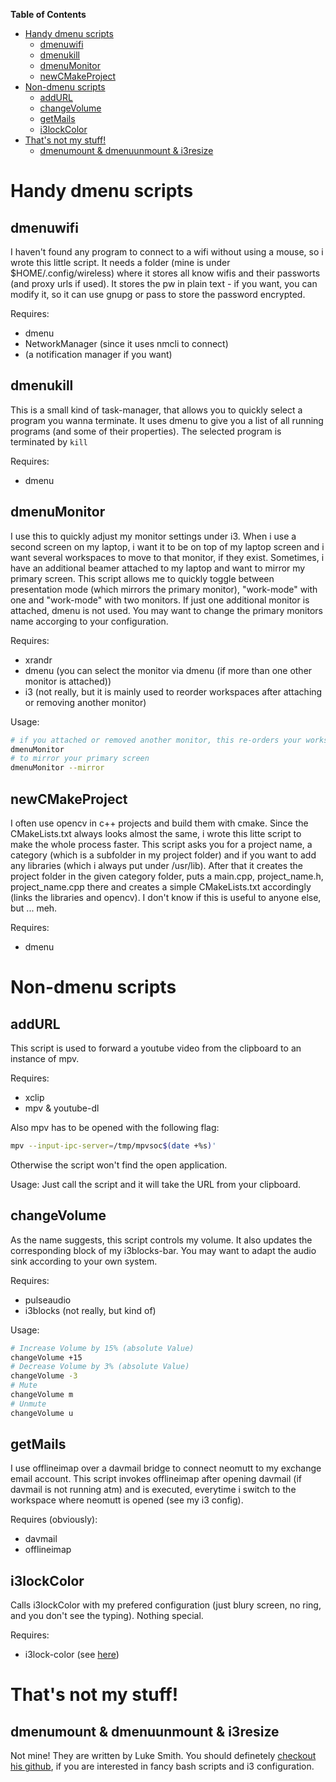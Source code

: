 <!-- markdown-toc start - Don't edit this section. Run M-x markdown-toc-refresh-toc -->
**Table of Contents**

- [Handy dmenu scripts](#handy-dmenu-scripts)
    - [dmenuwifi](#dmenuwifi)
    - [dmenukill](#dmenukill)
    - [dmenuMonitor](#dmenumonitor)
    - [newCMakeProject](#newcmakeproject)
- [Non-dmenu scripts](#non-dmenu-scripts)
    - [addURL](#addurl)
    - [changeVolume](#changevolume)
    - [getMails](#getmails)
    - [i3lockColor](#i3lockcolor)
- [That's not my stuff!](#thats-not-my-stuff)
    - [dmenumount & dmenuunmount & i3resize](#dmenumount--dmenuunmount--i3resize)

<!-- markdown-toc end -->

# Handy dmenu scripts
## dmenuwifi

I haven't found any program to connect to a wifi without using a mouse, so i wrote this little script.
It needs a folder (mine is under $HOME/.config/wireless) where it stores all know wifis and their passworts (and proxy urls if used).
It stores the pw in plain text - if you want, you can modify it, so it can use gnupg or pass to store the password encrypted.

Requires:
- dmenu
- NetworkManager (since it uses nmcli to connect)
- (a notification manager if you want)

## dmenukill

This is a small kind of task-manager, that allows you to quickly select a program you wanna terminate.
It uses dmenu to give you a list of all running programs (and some of their properties).
The selected program is terminated by `kill`

Requires:
- dmenu

## dmenuMonitor

I use this to quickly adjust my monitor settings under i3. When i use a second screen on my laptop,
i want it to be on top of my laptop screen and i want several workspaces to move to that monitor, if they exist.
Sometimes, i have an additional beamer attached to my laptop and want to mirror my primary screen.
This script allows me to quickly toggle between presentation mode (which mirrors the primary monitor), "work-mode" with one and "work-mode" with two monitors.
If just one additional monitor is attached, dmenu is not used.
You may want to change the primary monitors name accorging to your configuration.

Requires:
- xrandr
- dmenu (you can select the monitor via dmenu (if more than one other monitor is attached))
- i3 (not really, but it is mainly used to reorder workspaces after attaching or removing another monitor)

Usage:
```bash
# if you attached or removed another monitor, this re-orders your workspaces
dmenuMonitor
# to mirror your primary screen
dmenuMonitor --mirror
```

## newCMakeProject

I often use opencv in c++ projects and build them with cmake. Since the CMakeLists.txt always looks almost the same,
i wrote this litte script to make the whole process faster.
This script asks you for a project name, a category (which is a subfolder in my project folder) and if you want to add any libraries
(which i always put under /usr/lib). After that it creates the project folder in the given category folder, puts a main.cpp, project_name.h, project_name.cpp there and creates a simple CMakeLists.txt accordingly (links the libraries and opencv).
I don't know if this is useful to anyone else, but ... meh.

Requires:
- dmenu

# Non-dmenu scripts
## addURL

This script is used to forward a youtube video from the clipboard to an instance of mpv.

Requires:
- xclip
- mpv & youtube-dl

Also mpv has to be opened with the following flag:
```bash
mpv --input-ipc-server=/tmp/mpvsoc$(date +%s)'
```
Otherwise the script won't find the open application.

Usage:
Just call the script and it will take the URL from your clipboard.

## changeVolume

As the name suggests, this script controls my volume. It also updates the corresponding block of my i3blocks-bar.
You may want to adapt the audio sink according to your own system.

Requires:
- pulseaudio
- i3blocks (not really, but kind of)

Usage:
```bash
# Increase Volume by 15% (absolute Value)
changeVolume +15
# Decrease Volume by 3% (absolute Value)
changeVolume -3
# Mute
changeVolume m
# Unmute
changeVolume u
```

## getMails

I use offlineimap over a davmail bridge to connect neomutt to my exchange email account.
This script invokes offlineimap after opening davmail (if davmail is not running atm) and is executed,
everytime i switch to the workspace where neomutt is opened (see my i3 config).

Requires (obviously):
- davmail
- offlineimap

## i3lockColor

Calls i3lockColor with my prefered configuration (just blury screen, no ring, and you don't see the typing).
Nothing special.

Requires:
- i3lock-color (see [here](https://github.com/PandorasFox/i3lock-color))


# That's not my stuff!
## dmenumount & dmenuunmount & i3resize

Not mine! They are written by Luke Smith.
You should definetely [checkout his github](https://gist.github.com/LukeSmithxyz), if you are interested in fancy bash scripts and i3 configuration.
